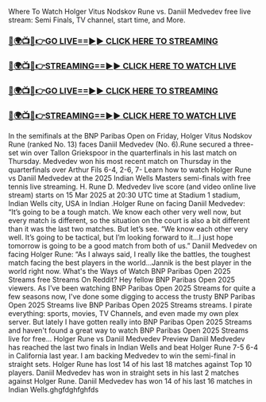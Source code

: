 Where To Watch Holger Vitus Nodskov Rune vs. Daniil Medvedev free live stream: Semi Finals, TV channel, start time, and More.

<h3><a href="https://tvstreamingon365.blogspot.com/2025/03/blog-post_56.html">🔴🌍📺📱👉GO LIVE==►► CLICK HERE TO STREAMING</a></h3>

<h3><a href="https://tvstreamingon365.blogspot.com/2025/03/blog-post_56.html">🔴🌍📺📱👉STREAMING==►► CLICK HERE TO WATCH LIVE</a></h3>

<h3><a href="https://tvstreamingon365.blogspot.com/2025/03/blog-post_56.html">🔴🌍📺📱👉GO LIVE==►► CLICK HERE TO STREAMING</a></h3>

<h3><a href="https://tvstreamingon365.blogspot.com/2025/03/blog-post_56.html">🔴🌍📺📱👉STREAMING==►► CLICK HERE TO WATCH LIVE</a></h3>
In the semifinals at the BNP Paribas Open on Friday, Holger Vitus Nodskov Rune (ranked No. 13) faces Daniil Medvedev (No. 6).Rune secured a three-set win over Tallon Griekspoor  in the quarterfinals in his last match on Thursday. Medvedev won his most recent match on Thursday in the quarterfinals over Arthur Fils 6-4, 2-6, 7-
Learn how to watch Holger Rune vs Daniil Medvedev at the 2025 Indian Wells Masters semi-finals with free tennis live streaming. H. Rune D. Medvedev live score (and video online live stream) starts on 15 Mar 2025 at 20:30 UTC time at Stadium 1 stadium, Indian Wells city, USA in Indian .Holger Rune on facing Daniil Medvedev: “It’s going to be a tough match. We know each other very well now, but every match is different, so the situation on the court is also a bit different than it was the last two matches. But let’s see.
“We know each other very well. It’s going to be tactical, but I’m looking forward to it…I just hope tomorrow is going to be a good match from both of us.”
Daniil Medvedev on facing Holger Rune: “As I always said, I really like the battles, the toughest match facing the best players in the world…Jannik is the best player in the world right now.
What's the Ways of Watch BNP Paribas Open 2025 Streams free Streams On Reddit? Hey fellow BNP Paribas Open 2025 viewers. As I’ve been watching BNP Paribas Open 2025 Streams for quite a few seasons now, I've done some digging to access the trusty BNP Paribas Open 2025 Streams live BNP Paribas Open 2025 Streams streams. I pirate everything: sports, movies, TV Channels, and even made my own plex server. But lately I have gotten really into BNP Paribas Open 2025 Streams and haven't found a great way to watch BNP Paribas Open 2025 Streams live for free...
Holger Rune vs Daniil Medvedev Preview
Daniil Medvedev has reached the last two finals in Indian Wells and beat Holger Rune 7-5 6-4 in California last year. I am backing Medvedev to win the semi-final in straight sets.
Holger Rune has lost 14 of his last 18 matches against Top 10 players.
Daniil Medvedev has won in straight sets in his last 2 matches against Holger Rune.
Daniil Medvedev has won 14 of his last 16 matches in Indian Wells.ghgfdghfghfds
